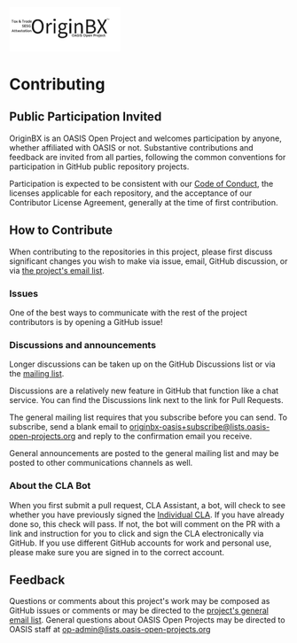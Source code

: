<img src="https://github.com/originbx-oasis/oasis-open-project/blob/main/artwork/OriginBX_OASIS_logo_blk_1.png" width="200">

# Contributing

## Public Participation Invited

OriginBX is an OASIS Open Project and welcomes participation by anyone, whether affiliated with OASIS or not. Substantive contributions and feedback are invited from all parties, following the common conventions for participation in GitHub public repository projects.

Participation is expected to be consistent with our [Code of Conduct](./CODE-OF-CONDUCT.md), the licenses applicable for each repository, and the acceptance of our Contributor License Agreement, generally at the time of first contribution.

## How to Contribute

When contributing to the repositories in this project, please first discuss significant changes you wish to make via issue, email, GitHub discussion, or via [the project's email list](https://lists.oasis-open-projects.org/g/originbx-oasis/).

### Issues

One of the best ways to communicate with the rest of the project contributors is by opening a GitHub issue!

### Discussions and announcements

Longer discussions can be taken up on the GitHub Discussions list or via the [mailing list](mailto:originbx-oasis@lists.oasis-open-projects.org).

Discussions are a relatively new feature in GitHub that function like a chat service. You can find the Discussions link next to the link for Pull Requests.

The general mailing list requires that you subscribe before you can send. To subscribe, send a blank email to originbx-oasis+subscribe@lists.oasis-open-projects.org and 
reply to the confirmation email you receive. 

General announcements are posted to the general mailing list and may be posted to other communications channels as well.

<!-- ### Chat [optional] - update when project sets up Teams

The [project name] community uses Slack for ad hoc discussion. If you wish to join the channel, use [this invite](url to the join link). -->

### About the CLA Bot

When you first submit a pull request, CLA Assistant, a bot, will check to see whether you have previously signed the [Individual CLA](https://github.com/oasis-open-projects/documentation/blob/master/policy/clas-and-special-covenant.md). If you have already done so, this check will pass. If not, the bot will comment on the PR with a link and instruction for you to click and sign the CLA electronically via GitHub. If you use different GitHub accounts for work and personal use, please make sure you are signed in to the correct account.

## Feedback

Questions or comments about this project's work may be composed as GitHub issues or comments or may be directed to the [project's general email list](mailto:origin-bx-oasis@lists.oasis-open-projects.org). General questions about OASIS Open Projects may be directed to OASIS staff at op-admin@lists.oasis-open-projects.org
